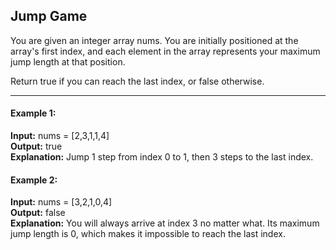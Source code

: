 ## Jump Game

You are given an integer array nums. You are initially positioned at the array's first index, and each element in the array represents your maximum jump length at that position.

Return true if you can reach the last index, or false otherwise.

---

#### Example 1:

**Input:** nums = [2,3,1,1,4]<br>
**Output:** true<br>
**Explanation:** Jump 1 step from index 0 to 1, then 3 steps to the last index.

#### Example 2:

**Input:** nums = [3,2,1,0,4]<br>
**Output:** false<br>
**Explanation:** You will always arrive at index 3 no matter what. Its maximum jump length is 0, which makes it impossible to reach the last index.
